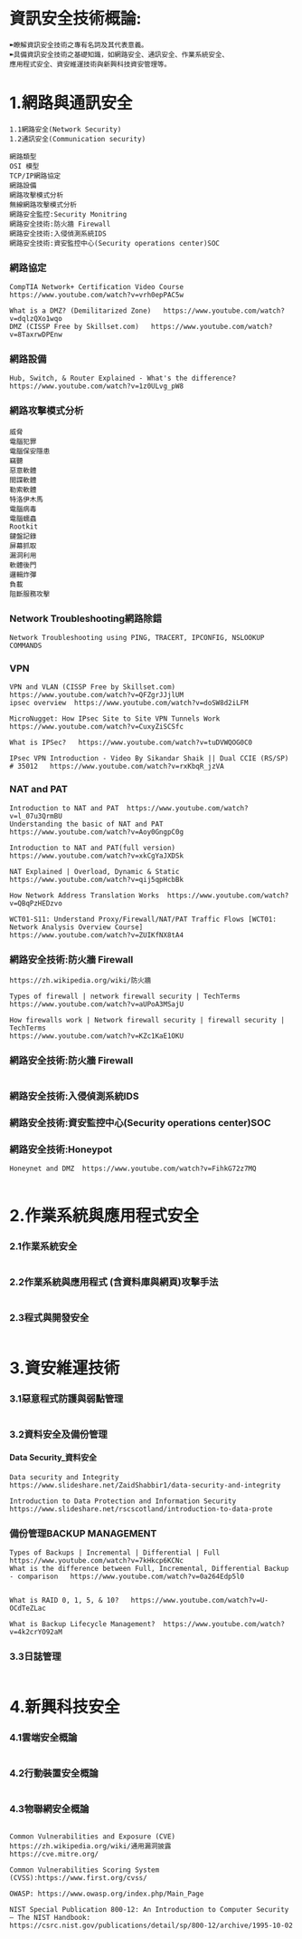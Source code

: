 
# 資訊安全技術概論:
```
➽瞭解資訊安全技術之專有名詞及其代表意義。
➽具備資訊安全技術之基礎知識，如網路安全、通訊安全、作業系統安全、
應用程式安全、資安維運技術與新興科技資安管理等。
```
# 1.網路與通訊安全
```
1.1網路安全(Network Security)
1.2通訊安全(Communication security)

網路類型
OSI 模型
TCP/IP網路協定
網路設備
網路攻擊模式分析
無線網路攻擊模式分析
網路安全監控:Security Monitring
網路安全技術:防火牆 Firewall
網路安全技術:入侵偵測系統IDS
網路安全技術:資安監控中心(Security operations center)SOC
```

### 網路協定
```
CompTIA Network+ Certification Video Course   https://www.youtube.com/watch?v=vrh0epPAC5w

What is a DMZ? (Demilitarized Zone)   https://www.youtube.com/watch?v=dqlzQXo1wqo
DMZ (CISSP Free by Skillset.com)   https://www.youtube.com/watch?v=8TaxrwDPEnw
```

### 網路設備
```
Hub, Switch, & Router Explained - What's the difference?  https://www.youtube.com/watch?v=1z0ULvg_pW8

```


### 網路攻擊模式分析
```
威脅
電腦犯罪
電腦保安隱患
竊聽
惡意軟體
間諜軟體
勒索軟體
特洛伊木馬
電腦病毒
電腦蠕蟲
Rootkit
鍵盤記錄
屏幕抓取
漏洞利用
軟體後門
邏輯炸彈
負載
阻斷服務攻擊
```

### Network Troubleshooting網路除錯
```
Network Troubleshooting using PING, TRACERT, IPCONFIG, NSLOOKUP COMMANDS

```

### VPN 
```
VPN and VLAN (CISSP Free by Skillset.com)  https://www.youtube.com/watch?v=QFZgrJJjlUM
ipsec overview  https://www.youtube.com/watch?v=doSW8d2iLFM

MicroNugget: How IPsec Site to Site VPN Tunnels Work
https://www.youtube.com/watch?v=CuxyZiSCSfc

What is IPSec?   https://www.youtube.com/watch?v=tuDVWQOG0C0

IPsec VPN Introduction - Video By Sikandar Shaik || Dual CCIE (RS/SP) # 35012   https://www.youtube.com/watch?v=rxKbqR_jzVA
```

### NAT and PAT
```
Introduction to NAT and PAT  https://www.youtube.com/watch?v=l_07u3QrmBU
Understanding the basic of NAT and PAT   https://www.youtube.com/watch?v=Aoy0GngpC0g

Introduction to NAT and PAT(full version)  https://www.youtube.com/watch?v=xkCgYaJXDSk

NAT Explained | Overload, Dynamic & Static  https://www.youtube.com/watch?v=qij5qpHcbBk

How Network Address Translation Works  https://www.youtube.com/watch?v=QBqPzHEDzvo

WCT01-S11: Understand Proxy/Firewall/NAT/PAT Traffic Flows [WCT01: Network Analysis Overview Course]
https://www.youtube.com/watch?v=ZUIKfNX8tA4
```

### 網路安全技術:防火牆 Firewall
```
https://zh.wikipedia.org/wiki/防火牆

```
```
Types of firewall | network firewall security | TechTerms   https://www.youtube.com/watch?v=aUPoA3MSajU

How firewalls work | Network firewall security | firewall security | TechTerms
https://www.youtube.com/watch?v=KZc1KaE1OKU
```

### 網路安全技術:防火牆 Firewall
```

```

### 網路安全技術:入侵偵測系統IDS

### 網路安全技術:資安監控中心(Security operations center)SOC

### 網路安全技術:Honeypot
```
Honeynet and DMZ  https://www.youtube.com/watch?v=FihkG72z7MQ


```


# 2.作業系統與應用程式安全

### 2.1作業系統安全
```
```
### 2.2作業系統與應用程式 (含資料庫與網頁)攻擊手法
```
```
### 2.3程式與開發安全
```
```
# 3.資安維運技術
### 3.1惡意程式防護與弱點管理
```

```
### 3.2資料安全及備份管理

#### Data Security_資料安全

```
Data security and Integrity  https://www.slideshare.net/ZaidShabbir1/data-security-and-integrity

Introduction to Data Protection and Information Security  https://www.slideshare.net/rscscotland/introduction-to-data-prote
```

### 備份管理BACKUP MANAGEMENT

```
Types of Backups | Incremental | Differential | Full    https://www.youtube.com/watch?v=7kHkcp6KCNc
What is the difference between Full, Incremental, Differential Backup - comparison   https://www.youtube.com/watch?v=0a264Edp5l0


What is RAID 0, 1, 5, & 10?   https://www.youtube.com/watch?v=U-OCdTeZLac
```

```
What is Backup Lifecycle Management?  https://www.youtube.com/watch?v=4k2crYO92aM

```
### 3.3日誌管理
```

```

# 4.新興科技安全

### 4.1雲端安全概論
```

```
### 4.2行動裝置安全概論
```
```
### 4.3物聯網安全概論
```
```

```
Common Vulnerabilities and Exposure (CVE)
https://zh.wikipedia.org/wiki/通用漏洞披露
https://cve.mitre.org/

Common Vulnerabilities Scoring System (CVSS):https://www.first.org/cvss/

OWASP: https://www.owasp.org/index.php/Main_Page

NIST Special Publication 800-12: An Introduction to Computer Security – The NIST Handbook: 
https://csrc.nist.gov/publications/detail/sp/800-12/archive/1995-10-02
```

